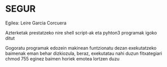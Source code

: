 # SEGUR

Egilea: Leire Garcia Corcuera

Azterketak prestatzeko nire shell script-ak eta pyhton3 programak igoko ditut

Gogoratu programak edozein makinean funtzionatu dezan exekutatzeko baimenak eman behar dizkiozula, 
beraz, exekutatau nahi duzun fitxategiari chmod 755 eginez baimen horiek emotea lortzen duzu
